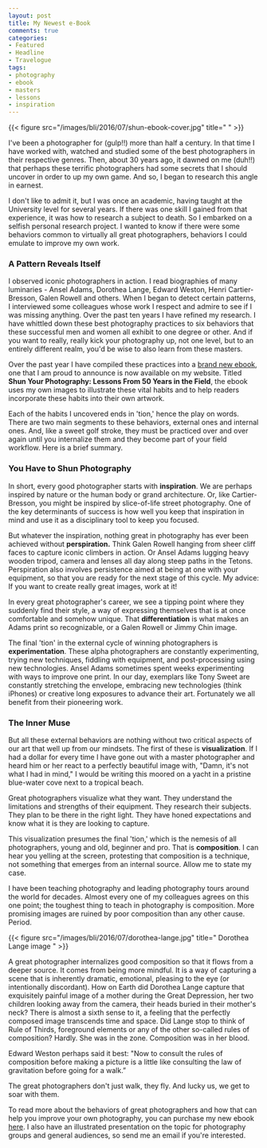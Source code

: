 ```yaml
---
layout: post
title: My Newest e-Book
comments: true
categories:
- Featured
- Headline
- Travelogue
tags:
- photography
- ebook
- masters
- lessons
- inspiration
---
```


{{< figure src="/images/bli/2016/07/shun-ebook-cover.jpg" title="  " >}}

I've been a photographer for (gulp!!) more than half a century. In that time I have worked with, watched and studied some of the best photographers in their respective genres. Then, about 30 years ago, it dawned on me (duh!!) that perhaps these terrific photographers had some secrets that I should uncover in order to up my own game. And so, I began to research this angle in earnest.

<!--more-->

I don't like to admit it, but I was once an academic, having taught at the University level for several years. If there was one skill I gained from that experience, it was how to research a subject to death. So I embarked on a selfish personal research project. I wanted to know if there were some behaviors common to virtually all great photographers, behaviors I could emulate to improve my own work. 

### A Pattern Reveals Itself

I observed iconic photographers in action. I read biographies of many luminaries - Ansel Adams, Dorothea Lange, Edward Weston, Henri Cartier-Bresson, Galen Rowell and others. When I began to detect certain patterns, I interviewed some colleagues whose work I respect and admire to see if I was missing anything. Over the past ten years I have refined my research. I have whittled down these best photography practices to six behaviors that these successful men and women all exhibit to one degree or other. And if you want to really, really kick your photography up, not one level, but to an entirely different realm, you'd be wise to also learn from these masters. 

Over the past year I have compiled these practices into a [brand new ebook](http://shop.lesterpickerphoto.com/page/115), one that I am proud to announce is now available on my website. Titled **Shun Your Photography: Lessons From 50 Years in the Field**, the ebook uses my own images to illustrate these vital habits and to help readers incorporate these habits into their own artwork. 

Each of the habits I uncovered ends in 'tion,' hence the play on words. There are two main segments to these behaviors, external ones and internal ones. And, like a sweet golf stroke, they must be practiced over and over again until you internalize them and they become part of your field workflow. Here is a brief summary. 

### You Have to Shun Photography

In short, every good photographer starts with **inspiration**. We are perhaps inspired by nature or the human body or grand architecture. Or, like Cartier-Bresson, you might be inspired by slice-of-life street photography. One of the key determinants of success is how well you keep that inspiration in mind and use it as a disciplinary tool to keep you focused.  

But whatever the inspiration, nothing great in photography has ever been achieved without **perspiration.** Think Galen Rowell hanging from sheer cliff faces to capture iconic climbers in action. Or Ansel Adams lugging heavy wooden tripod, camera and lenses all day along steep paths in the Tetons. Perspiration also involves persistence aimed at being at one with your equipment, so that you are ready for the next stage of this cycle. My advice: If you want to create really great images, work at it!

In every great photographer's career, we see a tipping point where they suddenly find their style, a way of expressing themselves that is at once comfortable and somehow unique. That **differentiation** is what makes an Adams print so recognizable, or a Galen Rowell or Jimmy Chin image. 

The final 'tion' in the external cycle of winning photographers is **experimentation**. These alpha photographers are constantly experimenting, trying new techniques, fiddling with equipment, and post-processing using new technologies. Ansel Adams sometimes spent weeks experimenting with ways to improve one print. In our day, exemplars like Tony Sweet are constantly stretching the envelope, embracing new technologies (think iPhones) or creative long exposures to advance their art. Fortunately we all benefit from their pioneering work. 

### The Inner Muse

But all these external behaviors are nothing without two critical aspects of our art that well up from our mindsets. The first of these is **visualization**. If I had a dollar for every time I have gone out with a master photographer and heard him or her react to a perfectly beautiful image with, "Damn, it's not what I had in mind," I would be writing this moored on a yacht in a pristine blue-water cove next to a tropical beach. 

Great photographers visualize what they want. They understand the limitations and strengths of their equipment. They research their subjects. They plan to be there in the right light. They have honed expectations and know what it is they are looking to capture. 

This visualization presumes the final 'tion,' which is the nemesis of all photographers, young and old, beginner and pro. That is **composition**. I can hear you yelling at the screen, protesting that composition is a technique, not something that emerges from an internal source. Allow me to state my case. 

I have been teaching photography and leading photography tours around the world for decades. Almost every one of my colleagues agrees on this one point; the toughest thing to teach in photography is composition. More promising images are ruined by poor composition than any other cause. Period. 

{{< figure src="/images/bli/2016/07/dorothea-lange.jpg" title=" Dorothea Lange image  " >}}

A great photographer internalizes good composition so that it flows from a deeper source. It comes from being more mindful. It is a way of capturing a scene that is inherently dramatic, emotional, pleasing to the eye (or intentionally discordant). How on Earth did Dorothea Lange capture that exquisitely painful image of a mother during the Great Depression, her two children looking away from the camera, their heads buried in their mother's neck? There is almost a sixth sense to it, a feeling that the perfectly composed image transcends time and space. Did Lange stop to think of Rule of Thirds, foreground elements or any of the other so-called rules of composition? Hardly. She was in the zone. Composition was in her blood. 

Edward Weston perhaps said it best: "Now to consult the rules of composition before making a picture is a little like consulting the law of gravitation before going for a walk.” 

The great photographers don't just walk, they fly. And lucky us, we get to soar with them. 

To read more about the behaviors of great photographers and how that can help you improve your own photography, you can purchase my new ebook [here](http://shop.lesterpickerphoto.com/page/115). I also have an illustrated presentation on the topic for photography groups and general audiences, so send me an email if you're interested. 
